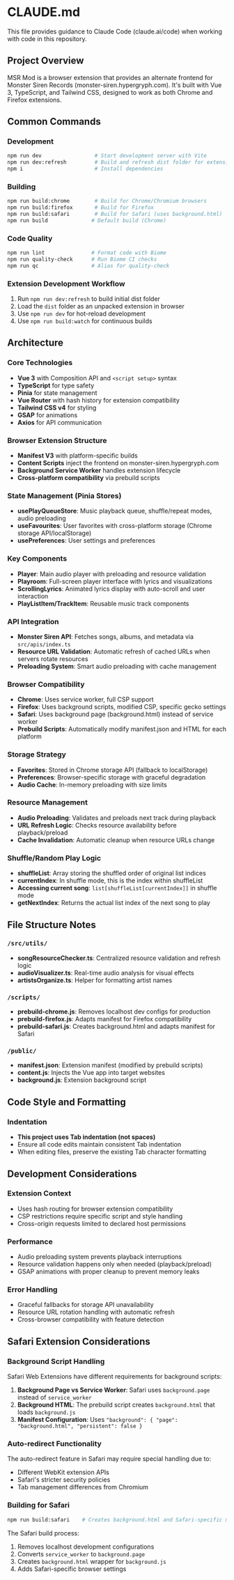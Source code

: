 # CLAUDE.md

This file provides guidance to Claude Code (claude.ai/code) when working with code in this repository.

## Project Overview

MSR Mod is a browser extension that provides an alternate frontend for Monster Siren Records (monster-siren.hypergryph.com). It's built with Vue 3, TypeScript, and Tailwind CSS, designed to work as both Chrome and Firefox extensions.

## Common Commands

### Development
```bash
npm run dev                 # Start development server with Vite
npm run dev:refresh         # Build and refresh dist folder for extension development
npm i                       # Install dependencies
```

### Building
```bash
npm run build:chrome        # Build for Chrome/Chromium browsers
npm run build:firefox       # Build for Firefox
npm run build:safari        # Build for Safari (uses background.html)
npm run build              # Default build (Chrome)
```

### Code Quality
```bash
npm run lint               # Format code with Biome
npm run quality-check      # Run Biome CI checks
npm run qc                 # Alias for quality-check
```

### Extension Development Workflow
1. Run `npm run dev:refresh` to build initial dist folder
2. Load the `dist` folder as an unpacked extension in browser
3. Use `npm run dev` for hot-reload development
4. Use `npm run build:watch` for continuous builds

## Architecture

### Core Technologies
- **Vue 3** with Composition API and `<script setup>` syntax
- **TypeScript** for type safety
- **Pinia** for state management
- **Vue Router** with hash history for extension compatibility
- **Tailwind CSS v4** for styling
- **GSAP** for animations
- **Axios** for API communication

### Browser Extension Structure
- **Manifest V3** with platform-specific builds
- **Content Scripts** inject the frontend on monster-siren.hypergryph.com
- **Background Service Worker** handles extension lifecycle
- **Cross-platform compatibility** via prebuild scripts

### State Management (Pinia Stores)
- **usePlayQueueStore**: Music playback queue, shuffle/repeat modes, audio preloading
- **useFavourites**: User favorites with cross-platform storage (Chrome storage API/localStorage)
- **usePreferences**: User settings and preferences

### Key Components
- **Player**: Main audio player with preloading and resource validation
- **Playroom**: Full-screen player interface with lyrics and visualizations
- **ScrollingLyrics**: Animated lyrics display with auto-scroll and user interaction
- **PlayListItem/TrackItem**: Reusable music track components

### API Integration
- **Monster Siren API**: Fetches songs, albums, and metadata via `src/apis/index.ts`
- **Resource URL Validation**: Automatic refresh of cached URLs when servers rotate resources
- **Preloading System**: Smart audio preloading with cache management

### Browser Compatibility
- **Chrome**: Uses service worker, full CSP support
- **Firefox**: Uses background scripts, modified CSP, specific gecko settings
- **Safari**: Uses background page (background.html) instead of service worker
- **Prebuild Scripts**: Automatically modify manifest.json and HTML for each platform

### Storage Strategy
- **Favorites**: Stored in Chrome storage API (fallback to localStorage)
- **Preferences**: Browser-specific storage with graceful degradation
- **Audio Cache**: In-memory preloading with size limits

### Resource Management
- **Audio Preloading**: Validates and preloads next track during playback
- **URL Refresh Logic**: Checks resource availability before playback/preload
- **Cache Invalidation**: Automatic cleanup when resource URLs change

### Shuffle/Random Play Logic
- **shuffleList**: Array storing the shuffled order of original list indices
- **currentIndex**: In shuffle mode, this is the index within shuffleList
- **Accessing current song**: `list[shuffleList[currentIndex]]` in shuffle mode
- **getNextIndex**: Returns the actual list index of the next song to play

## File Structure Notes

### `/src/utils/`
- **songResourceChecker.ts**: Centralized resource validation and refresh logic
- **audioVisualizer.ts**: Real-time audio analysis for visual effects
- **artistsOrganize.ts**: Helper for formatting artist names

### `/scripts/`
- **prebuild-chrome.js**: Removes localhost dev configs for production
- **prebuild-firefox.js**: Adapts manifest for Firefox compatibility
- **prebuild-safari.js**: Creates background.html and adapts manifest for Safari

### `/public/`
- **manifest.json**: Extension manifest (modified by prebuild scripts)
- **content.js**: Injects the Vue app into target websites
- **background.js**: Extension background script

## Code Style and Formatting

### Indentation
- **This project uses Tab indentation (not spaces)**
- Ensure all code edits maintain consistent Tab indentation
- When editing files, preserve the existing Tab character formatting

## Development Considerations

### Extension Context
- Uses hash routing for browser extension compatibility
- CSP restrictions require specific script and style handling
- Cross-origin requests limited to declared host permissions

### Performance
- Audio preloading system prevents playback interruptions
- Resource validation happens only when needed (playback/preload)
- GSAP animations with proper cleanup to prevent memory leaks

### Error Handling
- Graceful fallbacks for storage API unavailability
- Resource URL rotation handling with automatic refresh
- Cross-browser compatibility with feature detection

## Safari Extension Considerations

### Background Script Handling
Safari Web Extensions have different requirements for background scripts:

1. **Background Page vs Service Worker**: Safari uses `background.page` instead of `service_worker`
2. **Background HTML**: The prebuild script creates `background.html` that loads `background.js`
3. **Manifest Configuration**: Uses `"background": { "page": "background.html", "persistent": false }`

### Auto-redirect Functionality
The auto-redirect feature in Safari may require special handling due to:
- Different WebKit extension APIs
- Safari's stricter security policies
- Tab management differences from Chromium

### Building for Safari
```bash
npm run build:safari    # Creates background.html and Safari-specific manifest
```

The Safari build process:
1. Removes localhost development configurations
2. Converts `service_worker` to `background.page`
3. Creates `background.html` wrapper for `background.js`
4. Adds Safari-specific browser settings